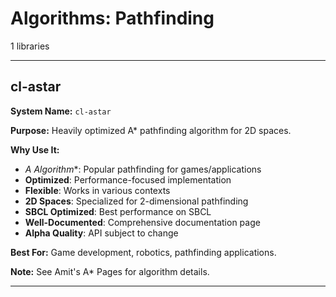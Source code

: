# Algorithms: Pathfinding

1 libraries

---

## cl-astar

**System Name:** `cl-astar`

**Purpose:** Heavily optimized A* pathfinding algorithm for 2D spaces.

**Why Use It:**
- **A* Algorithm**: Popular pathfinding for games/applications
- **Optimized**: Performance-focused implementation
- **Flexible**: Works in various contexts
- **2D Spaces**: Specialized for 2-dimensional pathfinding
- **SBCL Optimized**: Best performance on SBCL
- **Well-Documented**: Comprehensive documentation page
- **Alpha Quality**: API subject to change

**Best For:** Game development, robotics, pathfinding applications.

**Note:** See Amit's A* Pages for algorithm details.

---


